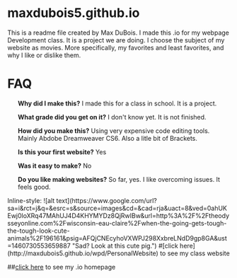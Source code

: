 # maxdubois5.github.io
This is a readme file created by Max DuBois. I made this .io for my webpage Development class. It is a project we are doing. I choose the subject of my website as movies. More specifically, my favorites and least favorites, and why I like or dislike them.
# FAQ
<ol>

<strong>Why did I make this?</strong>
I made this for a class in school. It is a project.
</ol>
<ol>
<strong>What grade did you get on it?</strong>
I don't know yet. It is not finished.
</ol>
<ol>
<strong>How did you make this?</strong>
Using very expensive code editing tools. Mainly Abdobe Dreamweaver CS6. Also a litle bit of Brackets.
</ol>
<ol>
<strong>Is this your first website?</strong>
Yes
</ol>
<ol>
<strong>Was it easy to make?</strong>
No
</ol>
<ol>
<strong>Do you like making websites?</strong>
So far, yes. I like overcoming issues. It feels good.
</ol>
Inline-style: 
![alt text](https://www.google.com/url?sa=i&rct=j&q=&esrc=s&source=images&cd=&cad=rja&uact=8&ved=0ahUKEwj0loXRq47MAhUJ4D4KHYMYDz8QjRwIBw&url=http%3A%2F%2Ftheodysseyonline.com%2Fwisconsin-eau-claire%2Fwhen-the-going-gets-tough-the-tough-look-cute-animals%2F196161&psig=AFQjCNEcyhoVXWPJ298XxbreLNdD9gp8GA&ust=1460730553659887 "Sad? Look at this cute pig.")
#[click here](http://maxdubois5.github.io/wpd/PersonalWebsite) to see my class website


##[click here](http://maxdubois5.github.io) to see my .io homepage


